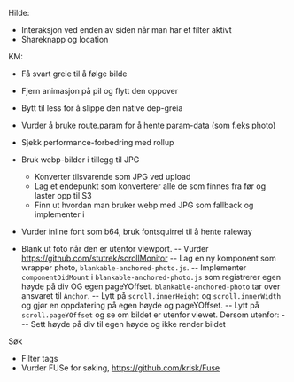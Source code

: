 Hilde:

- Interaksjon ved enden av siden når man har et filter aktivt
- Shareknapp og location


KM:

- Få svart greie til å følge bilde
- Fjern animasjon på pil og flytt den oppover
- Bytt til less for å slippe den native dep-greia
- Vurder å bruke route.param for å hente param-data (som f.eks photo)
- Sjekk performance-forbedring med rollup
- Bruk webp-bilder i tillegg til JPG
    - Konverter tilsvarende som JPG ved upload
    - Lag et endepunkt som konverterer alle de som finnes fra før og laster opp til S3
    - Finn ut hvordan man bruker webp med JPG som fallback og implementer i <Photo/>
- Vurder inline font som b64, bruk fontsquirrel til å hente raleway

- Blank ut foto når den er utenfor viewport.
-- Vurder https://github.com/stutrek/scrollMonitor
-- Lag en ny komponent som wrapper photo, `blankable-anchored-photo.js`.
-- Implementer `componentDidMount` i `blankable-anchored-photo.js` som registrerer egen høyde på div OG egen pageYOffset. `blankable-anchored-photo` tar over ansvaret til `Anchor`.
-- Lytt på `scroll.innerHeight` og `scroll.innerWidth` og gjør en oppdatering på egen høyde og pageYOffset.
-- Lytt på `scroll.pageYOffset` og se om bildet er utenfor viewet. Dersom utenfor:
--- Sett høyde på div til egen høyde og ikke render bildet

Søk
- Filter tags
- Vurder FUSe for søking, https://github.com/krisk/Fuse
